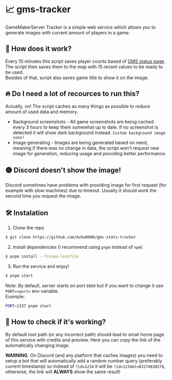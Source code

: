 # 📈 gms-tracker
GameMakerServer Tracker is a simple web service which allows you to generate images with current amount of players in a game.
## 👀 How does it work?
Every 10 minutes this script saves player counts based of [GMS status page](https://status.gamemakerserver.com/). The script then saves them to the map with 15 recent values to be ready to be used.  
Besides of that, script also saves game title to show it on the image.
## 🔥 Do I need a lot of recources to run this?
Actually, no! The script caches as many things as possible to reduce amount of used data and memory.
- Background screenshots - All game screenshots are being cached every 3 hours to keep them somewhat up to date. If no screenshot is detected it will show dark background instead. `Custom background image soon!`
- Image generating - Images are being generated based on need, meaning if there was no change in data, the script won't request new image for generation, reducing usage and providing better performance.
## 🟡 Discord doesn't show the image!
Discord sometimes have problems with providing image for first request (for example with slow machines) due to timeout. Usually it should work the second time you request the image.
## 🛠️ Instalation
1. Clone the repo
```bash
$ git clone https://github.com/kvba0000/gms-stats-tracker
```
2. Install dependencies (I recommend using `pnpm` instead of `npm`)
```bash
$ pnpm install --frozen-lockfile
```
3. Run the service and enjoy!
```bash
$ pnpm start
```
Note: By default, server starts on port `8080` but if you want to change it use `PORT=<port>` env variable.  
Example:
```bash
PORT=1337 pnpm start
```
## 🎉 How to check if it's working?
By default root path (or any incorrect path) should lead to small home page of this service with credits and preview. Here you can copy the link of the automatically changing image.  
  
**WARNING.** On Discord (and any platform that caches images) you need to setup a bot that will automatically add a random number query (preferably current timestamp) so instead of `?id=1234` it will be `?id=1234&t=83274638276`, otherwise, the link will **ALWAYS** show the same result!